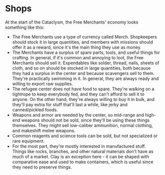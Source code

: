 # Shops

At the start of the Cataclysm, the Free Merchants' economy looks something like this:
* The Free Merchants use a type of currency called Merch. Shopkeepers should stock it in large quantities, and members with missions should offer it as a reward, since it's the main thing they use as money.
* The Merchants have a surplus of spare parts, tools, and useful things for crafting. In general, if it's common and annoying to loot, the Free Merchants should sell it. Expendables like solder, thread, nails, sheets of cloth, and so on should be stocked in large quantities, both because they had a surplus in the center and because scavengers sell to them. They're practically swimming in it. In general, they are always ready and willing to export raw supplies.
* The refugee center does not have food to spare. They're walking on a tightrope to keep everybody fed, and they can't afford to sell it to anyone. On the other hand, they're always willing to buy it in bulk, and they'll pay extra for stuff that'll last a while, like jerky and canned/pickled foods.
* Weapons and armor are needed by the center, so mid-range and high-end weapons should not be sold, since they'll be using these things themselves. They might sell low-caliber ammunition, normal clothing, and makeshift melee weapons.
* Common reagents and science tools can be sold, but not specialized or rare equipment.
* For the most part, they're mostly interested in manufactured stuff. Things like rocks, branches, and other natural materials don't have as much of a market. Clay is an exception here - it can be shaped with comparative ease and used to make containers, which is useful since they need to preserve things.
